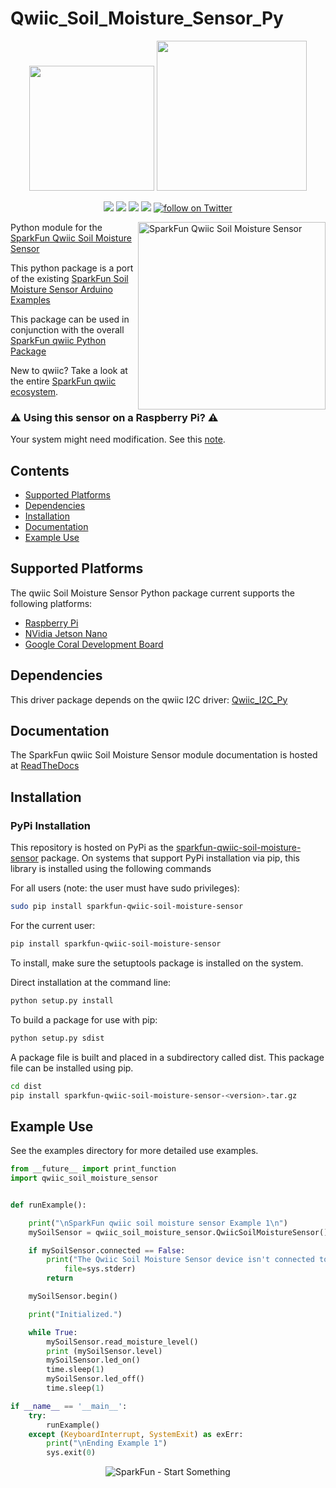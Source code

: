 Qwiic_Soil_Moisture_Sensor_Py
===============

<p align="center">
   <img src="https://cdn.sparkfun.com/assets/custom_pages/2/7/2/qwiic-logo-registered.jpg"  width=200>  
   <img src="https://www.python.org/static/community_logos/python-logo-master-v3-TM.png"  width=240>   
</p>
<p align="center">
	<a href="https://pypi.org/project/sparkfun-qwiic-soil-moisture-sensor/" alt="Package">
		<img src="https://img.shields.io/pypi/pyversions/sparkfun_qwiic_soil_moisture_sensor.svg" /></a>
	<a href="https://github.com/sparkfun/Qwiic_Soil_Moisture_Sensor_Py/issues" alt="Issues">
		<img src="https://img.shields.io/github/issues/sparkfun/Qwiic_Soil_Moisture_Sensor_Py.svg" /></a>
	<a href="https://qwiic-soil-moisture-sensor-py.readthedocs.io/en/latest/?" alt="Documentation">
		<img src="https://readthedocs.org/projects/qwiic-soil-moisture-sensor-py/badge/?version=latest&style=flat" /></a>
	<a href="https://github.com/sparkfun/Qwiic_Soil_Moisture_Sensor_Py/blob/master/LICENSE" alt="License">
		<img src="https://img.shields.io/badge/license-MIT-blue.svg" /></a>
	<a href="https://twitter.com/intent/follow?screen_name=sparkfun">
        	<img src="https://img.shields.io/twitter/follow/sparkfun.svg?style=social&logo=twitter"
           	 alt="follow on Twitter"></a>

</p>

<img src="https://cdn.sparkfun.com/assets/parts/1/6/8/4/8/17731-SparkFun_Qwiic_Soil_Moisture_Sensor-01.jpg"  align="right" width=300 alt="SparkFun Qwiic Soil Moisture Sensor">


Python module for the [SparkFun Qwiic Soil Moisture Sensor](https://www.sparkfun.com/products/17731)

This python package is a port of the existing [SparkFun Soil Moisture Sensor Arduino Examples](https://github.com/sparkfun/Zio-Qwiic-Soil-Moisture-Sensor/tree/master/Firmware/Qwiic%20Soil%20Moisture%20Sensor%20Examples)

This package can be used in conjunction with the overall [SparkFun qwiic Python Package](https://github.com/sparkfun/Qwiic_Py)

New to qwiic? Take a look at the entire [SparkFun qwiic ecosystem](https://www.sparkfun.com/qwiic).

### :warning: **Using this sensor on a Raspberry Pi**? :warning:
Your system might need modification. See this [note](#raspberry-pi-use).

## Contents

* [Supported Platforms](#supported-platforms)
* [Dependencies](#dependencies)
* [Installation](#installation)
* [Documentation](#documentation)
* [Example Use](#example-use)

Supported Platforms
--------------------
The qwiic Soil Moisture Sensor Python package current supports the following platforms:
* [Raspberry Pi](https://www.sparkfun.com/search/results?term=raspberry+pi)
* [NVidia Jetson Nano](https://www.sparkfun.com/products/15297)
* [Google Coral Development Board](https://www.sparkfun.com/products/15318)

Dependencies
--------------
This driver package depends on the qwiic I2C driver:
[Qwiic_I2C_Py](https://github.com/sparkfun/Qwiic_I2C_Py)

Documentation
-------------
The SparkFun qwiic Soil Moisture Sensor module documentation is hosted at [ReadTheDocs](https://qwiic-soil-moisture-sensor-py.readthedocs.io/en/latest/?)

Installation
---------------
### PyPi Installation

This repository is hosted on PyPi as the [sparkfun-qwiic-soil-moisture-sensor](https://pypi.org/project/sparkfun-qwiic-soil-moisture-sensor/) package. On systems that support PyPi installation via pip, this library is installed using the following commands

For all users (note: the user must have sudo privileges):
```sh
sudo pip install sparkfun-qwiic-soil-moisture-sensor
```
For the current user:

```sh
pip install sparkfun-qwiic-soil-moisture-sensor
```
To install, make sure the setuptools package is installed on the system.

Direct installation at the command line:
```sh
python setup.py install
```

To build a package for use with pip:
```sh
python setup.py sdist
 ```
A package file is built and placed in a subdirectory called dist. This package file can be installed using pip.
```sh
cd dist
pip install sparkfun-qwiic-soil-moisture-sensor-<version>.tar.gz
```

Example Use
 -------------
See the examples directory for more detailed use examples.

```python
from __future__ import print_function
import qwiic_soil_moisture_sensor


def runExample():

	print("\nSparkFun qwiic soil moisture sensor Example 1\n")
	mySoilSensor = qwiic_soil_moisture_sensor.QwiicSoilMoistureSensor()

	if mySoilSensor.connected == False:
		print("The Qwiic Soil Moisture Sensor device isn't connected to the system. Please check your connection", \
			file=sys.stderr)
		return

	mySoilSensor.begin()

	print("Initialized.")

	while True:
		mySoilSensor.read_moisture_level()
		print (mySoilSensor.level)
		mySoilSensor.led_on()
		time.sleep(1)
		mySoilSensor.led_off()
		time.sleep(1)

if __name__ == '__main__':
	try:
		runExample()
	except (KeyboardInterrupt, SystemExit) as exErr:
		print("\nEnding Example 1")
		sys.exit(0)


```
<p align="center">
<img src="https://cdn.sparkfun.com/assets/custom_pages/3/3/4/dark-logo-red-flame.png" alt="SparkFun - Start Something">
</p>
